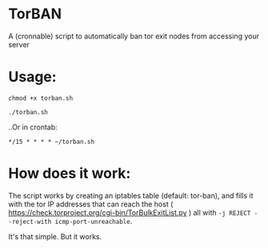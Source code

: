 # TorBAN
A (cronnable) script to automatically ban tor exit nodes from accessing your server

# Usage:
`chmod +x torban.sh`

`./torban.sh`

..Or in crontab:

`*/15 * * * * ~/torban.sh`

# How does it work:
The script works by creating an iptables table (default: tor-ban), and fills it with the tor IP addresses that can reach the host ( https://check.torproject.org/cgi-bin/TorBulkExitList.py ) all with `-j REJECT --reject-with icmp-port-unreachable`.

It's that simple. But it works.
